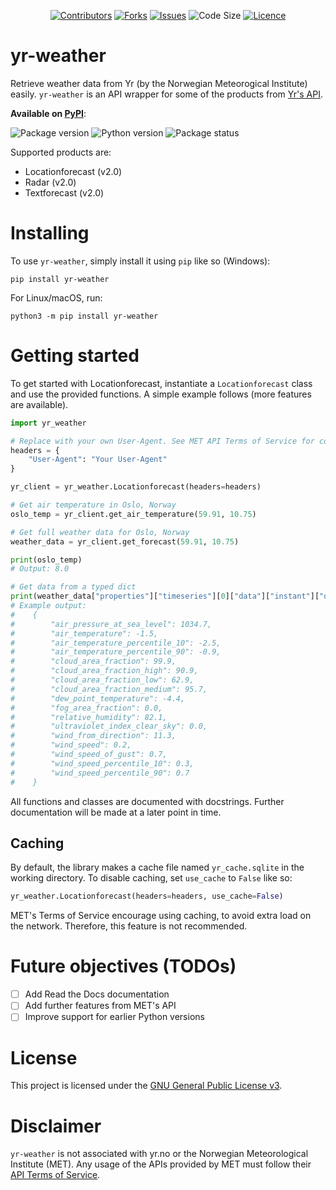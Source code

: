 <div align="center">

<a href="https://github.com/ZeroWave022/yr-weather/graphs/contributors">![Contributors](https://img.shields.io/github/contributors/ZeroWave022/yr-weather)</a>
<a href="https://github.com/ZeroWave022/yr-weather/network/members">![Forks](https://img.shields.io/github/forks/ZeroWave022/yr-weather)</a>
<a href="https://github.com/ZeroWave022/yr-weather/issues">![Issues](https://img.shields.io/github/issues/ZeroWave022/yr-weather)</a>
<a>![Code Size](https://img.shields.io/github/languages/code-size/ZeroWave022/yr-weather)</a>
<a href="https://github.com/ZeroWave022/yr-weather/blob/main/LICENSE">![Licence](https://img.shields.io/github/license/ZeroWave022/yr-weather)</a>

</div>

# yr-weather
Retrieve weather data from Yr (by the Norwegian Meteorogical Institute) easily.
`yr-weather` is an API wrapper for some of the products from [Yr's API](https://api.met.no/).

**Available on [PyPI](https://pypi.org/project/yr-weather)**:

![Package version](https://img.shields.io/pypi/v/yr-weather)
![Python version](https://img.shields.io/pypi/pyversions/yr-weather)
![Package status](https://img.shields.io/pypi/status/yr-weather)

Supported products are:
- Locationforecast (v2.0)
- Radar (v2.0)
- Textforecast (v2.0)

# Installing
To use `yr-weather`, simply install it using `pip` like so (Windows):
```
pip install yr-weather
```
For Linux/macOS, run:
```
python3 -m pip install yr-weather
```

# Getting started
To get started with Locationforecast, instantiate a `Locationforecast` class and use the provided functions.
A simple example follows (more features are available).
```py
import yr_weather

# Replace with your own User-Agent. See MET API Terms of Service for correct User-Agents.
headers = {
    "User-Agent": "Your User-Agent"
}

yr_client = yr_weather.Locationforecast(headers=headers)

# Get air temperature in Oslo, Norway
oslo_temp = yr_client.get_air_temperature(59.91, 10.75)

# Get full weather data for Oslo, Norway
weather_data = yr_client.get_forecast(59.91, 10.75)

print(oslo_temp)
# Output: 8.0

# Get data from a typed dict
print(weather_data["properties"]["timeseries"][0]["data"]["instant"]["details"])
# Example output:
#    {
#        "air_pressure_at_sea_level": 1034.7,  
#        "air_temperature": -1.5,
#        "air_temperature_percentile_10": -2.5,
#        "air_temperature_percentile_90": -0.9,
#        "cloud_area_fraction": 99.9,
#        "cloud_area_fraction_high": 90.9,     
#        "cloud_area_fraction_low": 62.9,      
#        "cloud_area_fraction_medium": 95.7,   
#        "dew_point_temperature": -4.4,        
#        "fog_area_fraction": 0.0,
#        "relative_humidity": 82.1,
#        "ultraviolet_index_clear_sky": 0.0,
#        "wind_from_direction": 11.3,
#        "wind_speed": 0.2,
#        "wind_speed_of_gust": 0.7,
#        "wind_speed_percentile_10": 0.3,
#        "wind_speed_percentile_90": 0.7
#    }
```

All functions and classes are documented with docstrings.
Further documentation will be made at a later point in time.

## Caching
By default, the library makes a cache file named `yr_cache.sqlite` in the working directory.
To disable caching, set `use_cache` to `False` like so:
```py
yr_weather.Locationforecast(headers=headers, use_cache=False)
```
MET's Terms of Service encourage using caching, to avoid extra load on the network. Therefore, this feature is not recommended.

# Future objectives (TODOs)
- [ ] Add Read the Docs documentation
- [ ] Add further features from MET's API
- [ ] Improve support for earlier Python versions

# License
This project is licensed under the [GNU General Public License v3](https://github.com/ZeroWave022/yr-weather/blob/main/LICENSE).

# Disclaimer
`yr-weather` is not associated with yr.no or the Norwegian Meteorological Institute (MET).
Any usage of the APIs provided by MET must follow their [API Terms of Service](https://api.met.no/doc/TermsOfService).
